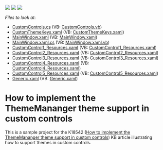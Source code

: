 <!-- default badges list -->
![](https://img.shields.io/endpoint?url=https://codecentral.devexpress.com/api/v1/VersionRange/128642126/16.1.4%2B)
[![](https://img.shields.io/badge/Open_in_DevExpress_Support_Center-FF7200?style=flat-square&logo=DevExpress&logoColor=white)](https://supportcenter.devexpress.com/ticket/details/E3524)
[![](https://img.shields.io/badge/📖_How_to_use_DevExpress_Examples-e9f6fc?style=flat-square)](https://docs.devexpress.com/GeneralInformation/403183)
<!-- default badges end -->
<!-- default file list -->
*Files to look at*:

* [CustomControls.cs](./CS/DXSample/CustomControls.cs) (VB: [CustomControls.vb](./VB/DXSample/CustomControls.vb))
* [CustomThemeKeys.xaml](./CS/DXSample/CustomThemeKeys.xaml) (VB: [CustomThemeKeys.xaml](./VB/DXSample/CustomThemeKeys.xaml))
* [MainWindow.xaml](./CS/DXSample/MainWindow.xaml) (VB: [MainWindow.xaml](./VB/DXSample/MainWindow.xaml))
* [MainWindow.xaml.cs](./CS/DXSample/MainWindow.xaml.cs) (VB: [MainWindow.xaml.vb](./VB/DXSample/MainWindow.xaml.vb))
* [CustomControl1_Resources.xaml](./CS/DXSample/Themes/CustomControl1_Resources.xaml) (VB: [CustomControl1_Resources.xaml](./VB/DXSample/Themes/CustomControl1_Resources.xaml))
* [CustomControl2_Resources.xaml](./CS/DXSample/Themes/CustomControl2_Resources.xaml) (VB: [CustomControl2_Resources.xaml](./VB/DXSample/Themes/CustomControl2_Resources.xaml))
* [CustomControl3_Resources.xaml](./CS/DXSample/Themes/CustomControl3_Resources.xaml) (VB: [CustomControl3_Resources.xaml](./VB/DXSample/Themes/CustomControl3_Resources.xaml))
* [CustomControl4_Resources.xaml](./CS/DXSample/Themes/CustomControl4_Resources.xaml) (VB: [CustomControl4_Resources.xaml](./VB/DXSample/Themes/CustomControl4_Resources.xaml))
* [CustomControl5_Resources.xaml](./CS/DXSample/Themes/CustomControl5_Resources.xaml) (VB: [CustomControl5_Resources.xaml](./VB/DXSample/Themes/CustomControl5_Resources.xaml))
* [Generic.xaml](./CS/DXSample/Themes/Generic.xaml) (VB: [Generic.xaml](./VB/DXSample/Themes/Generic.xaml))
<!-- default file list end -->
# How to implement the ThemeMananger theme support in custom controls


<p>This is a sample project for the K18542 (<a href="https://www.devexpress.com/Support/Center/p/K18542">How to implement the ThemeMananger theme support in custom controls</a>) KB article illustrating how to support themes in custom controls.</p>

<br/>


